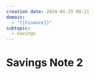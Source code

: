```yaml
---
creation date: 2024-04-29 00:21
domain:
  - "[[Finance]]"
subtopic:
  - Savings
---
```

# Savings Note 2

